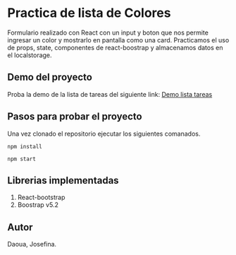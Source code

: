 # Practica de lista de Colores

Formulario realizado con React con un input y boton  que nos permite ingresar un color y mostrarlo en pantalla como una card. Practicamos el uso de props, state, componentes de react-boostrap y almacenamos datos en el localstorage.

## Demo del proyecto

Proba la demo de la lista de tareas del siguiente link: [Demo lista tareas](https://paleta-de-colores-react.netlify.app/)

## Pasos para probar el proyecto

Una vez clonado el repositorio ejecutar los siguientes comanados. 

`npm install`

`npm start`

## Librerias implementadas
1. React-bootstrap
1. Boostrap v5.2

## Autor
Daoua, Josefina.
